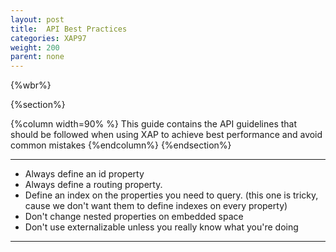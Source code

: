 ```yaml
---
layout: post
title:  API Best Practices
categories: XAP97
weight: 200
parent: none
---
```


{%wbr%}

{%section%}

{%column width=90% %}
This guide contains the API guidelines that should be followed when using XAP to achieve best performance and avoid common mistakes
{%endcolumn%}
{%endsection%}


<hr/>

- Always define an id property
- Always define a routing property.
- Define an index on the properties you need to query. (this one is tricky, cause we don't want them to define indexes on every property)
- Don't change nested properties on embedded space
- Don't use externalizable unless you really know what you're doing 

<hr/>

